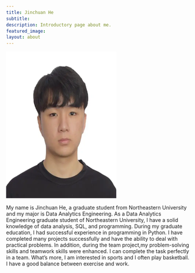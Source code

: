 ```yaml
---
title: Jinchuan He
subtitle: 
description: Introductory page about me.
featured_image: 
layout: about
---
```


<img src="/images/TAs/Jinchuan.webp" width="300" height="400" />

My name is Jinchuan He, a graduate student from Northeastern University and 
my major is Data Analytics Engineering. As a Data Analytics Engineering graduate 
student of Northeastern University, I have a solid knowledge of data 
analysis, SQL, and programming. During my graduate education, I had 
successful experience in programming in Python. I have completed many 
projects successfully and have the ability to deal with practical problems. 
In addition, during the team project,my problem-solving skills and teamwork 
skills were enhanced. I can complete the task perfectly in a team. What’s 
more, I am interested in sports and I often play basketball. I have a good 
balance between exercise and work.